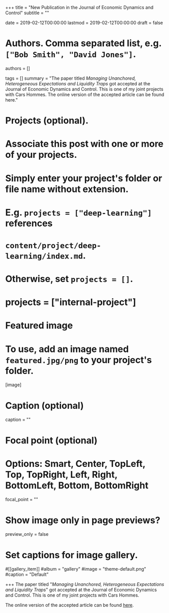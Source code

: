 +++
title = "New Publication in the Journal of Economic Dynamics and Control"
subtitle = ""

date = 2019-02-12T00:00:00
lastmod = 2019-02-12T00:00:00
draft = false

# Authors. Comma separated list, e.g. `["Bob Smith", "David Jones"]`.
authors = []

tags = []
summary = "The paper titled <i>Managing Unanchored, Heterogeneous Expectations and Liquidity Traps</i> got accepted at the Journal of Economic Dynamics and Control. This is one of my joint projects with Cars Hommes. The online version of the accepted article can be found here."

# Projects (optional).
#   Associate this post with one or more of your projects.
#   Simply enter your project's folder or file name without extension.
#   E.g. `projects = ["deep-learning"]` references 
#   `content/project/deep-learning/index.md`.
#   Otherwise, set `projects = []`.
# projects = ["internal-project"]

# Featured image
# To use, add an image named `featured.jpg/png` to your project's folder. 
[image]
  # Caption (optional)
  caption = ""

  # Focal point (optional)
  # Options: Smart, Center, TopLeft, Top, TopRight, Left, Right, BottomLeft, Bottom, BottomRight
  focal_point = ""

  # Show image only in page previews?
  preview_only = false

# Set captions for image gallery.

#[[gallery_item]]
#album = "gallery"
#image = "theme-default.png"
#caption = "Default"

+++
The paper titled "<i>Managing Unanchored, Heterogeneous Expectations and Liquidity Traps</i>" got accepted at the Journal of Economic Dynamics and Control. This is one of my joint projects with Cars Hommes.

The online version of the accepted article can be found  <a href="https://doi.org/10.1016/j.jedc.2019.01.004">here</a>.

